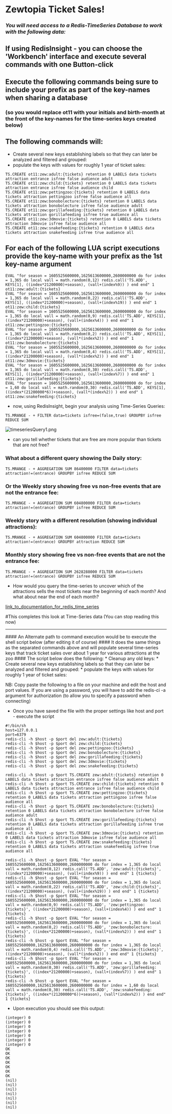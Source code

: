 # Zewtopia Ticket Sales!
### <em>You will need access to a Redis-TimeSeries Database to work with the following data:</em>

## If using RedisInsight - you can choose the 'Workbench' interface and execute several commands with one Button-click


## Execute the following commands being sure to include your prefix as part of the key-names when sharing a database
### (so you would replace ot11 with your initials and birth-month at the front of the key-names for the time-series keys created below)

## The following commands will:
* Create several new keys establishing labels so that they can later be analyzed and filtered and grouped:
* populate the keys with values for roughly 1 year of ticket sales:

``` 
TS.CREATE ot11:zew:adult:{tickets} retention 0 LABELS data tickets attraction entrance isfree false audience adult
TS.CREATE ot11:zew:child:{tickets} retention 0 LABELS data tickets attraction entrance isfree false audience child
TS.CREATE ot11:zew:pettingzoo:{tickets} retention 0 LABELS data tickets attraction pettingzoo isfree false audience all
TS.CREATE ot11:zew:bonobolecture:{tickets} retention 0 LABELS data tickets attraction bonobolecture isfree false audience adult
TS.CREATE ot11:zew:gorillafeeding:{tickets} retention 0 LABELS data tickets attraction gorillafeeding isfree true audience all
TS.CREATE ot11:zew:3dmovie:{tickets} retention 0 LABELS data tickets attraction 3dmovie isfree false audience all
TS.CREATE ot11:zew:snakefeeding:{tickets} retention 0 LABELS data tickets attraction snakefeeding isfree true audience all
```
## For each of the following LUA script executions provide the key-name with your prefix as the 1st key-name argument
```
EVAL "for season = 1605525600000,1625613600000,2600000000 do for index = 1,365 do local vall = math.random(0,12) redis.call('TS.ADD', KEYS[1], ((index*21200000)+season), (vall+(index%9)) ) end end" 1 ot11:zew:adult:{tickets}
EVAL "for season = 1605525600000,1625613600000,2600000000 do for index = 1,365 do local vall = math.random(0,22) redis.call('TS.ADD', KEYS[1], ((index*21200000)+season), (vall+(index%19)) ) end end" 1 ot11:zew:child:{tickets}
EVAL "for season = 1605525600000,1625613600000,2600000000 do for index = 1,365 do local vall = math.random(0,9) redis.call('TS.ADD', KEYS[1], ((index*21200000)+season), (vall+(index%4)) ) end end" 1 ot11:zew:pettingzoo:{tickets}
EVAL "for season = 1605525600000,1625613600000,2600000000 do for index = 1,365 do local vall = math.random(0,2) redis.call('TS.ADD', KEYS[1], ((index*21200000)+season), (vall*(index%2)) ) end end" 1 ot11:zew:bonobolecture:{tickets}
EVAL "for season = 1605525600000,1625613600000,2600000000 do for index = 1,365 do local vall = math.random(0,4) redis.call('TS.ADD', KEYS[1], ((index*21200000)+season), (vall*(index%2)) ) end end" 1 ot11:zew:3dmovie:{tickets}
EVAL "for season = 1605525600000,1625613600000,2600000000 do for index = 1,365 do local vall = math.random(0,30) redis.call('TS.ADD', KEYS[1], ((index*21200000)+season), (vall+(index%7)) ) end end" 1 ot11:zew:gorillafeeding:{tickets}
EVAL "for season = 1605525600000,1625613600000,2600000000 do for index = 1,60 do local vall = math.random(0,30) redis.call('TS.ADD', KEYS[1], ((index*(21200000*6))+season), (vall*(index%2)) ) end end" 1 ot11:zew:snakefeeding:{tickets}
```

* now, using RedisInsight, begin your analysis using Time-Series Queries:

``` 
TS.MRANGE - + FILTER data=tickets isfree=(false,true) GROUPBY isfree REDUCE SUM
```
![timeseriesQuery1.png](./timeseriesQuery1.png)

* can you tell whether tickets that are free are more popular than tickets that are not free?
### What about a different query showing the Daily story:
```                
TS.MRANGE - + AGGREGATION SUM 86400000 FILTER data=tickets attraction!=(entrance) GROUPBY isfree REDUCE SUM
```
### Or the Weekly story showing free vs non-free events that are not the entrance fee:
```
TS.MRANGE - + AGGREGATION SUM 604800000 FILTER data=tickets attraction!=(entrance) GROUPBY isfree REDUCE SUM
```
### Weekly story with a different resolution (showing individual attractions):
```
TS.MRANGE - + AGGREGATION SUM 604800000 FILTER data=tickets attraction!=(entrance) GROUPBY attraction REDUCE SUM
```
### Monthly story showing free vs non-free events that are not the entrance fee:
```
TS.MRANGE - + AGGREGATION SUM 2628288000 FILTER data=tickets attraction!=(entrance) GROUPBY isfree REDUCE SUM
```

* How would you query the time-series to uncover which of the attractions sells the most tickets near the beginning of each month? And what about near the end of each month?

[link_to_documentation_for_redis_time_series](https://redis.io/commands/?group=timeseries)

#This completes this look at Time-Series data
(You can stop reading this now)
***

<p/>
#### An Alternate path to command execution would be to execute the shell script below (after editing it of course)
#### It does the same things as the separated commands above and will populate several time-series keys that track ticket sales over about 1 year for various attractions at the zoo
#### The script below does the following:
* Cleanup any old keys:
* Create several new keys establishing labels so that they can later be analyzed and filtered and grouped:
* populate the keys with values for roughly 1 year of ticket sales:

NB: Copy paste the following to a file on your machine and edit the host and port values. If you are using a password, you will have to add the redis-ci -a argument for authorization (to allow you to specify a password when connecting)
* Once you have saved the file with the proper settings like host and port - execute the script 

``` 
#!/bin/sh
host=127.0.0.1
port=6379
redis-cli -h $host -p $port del zew:adult:{tickets}
redis-cli -h $host -p $port del zew:child:{tickets}
redis-cli -h $host -p $port del zew:pettingzoo:{tickets}
redis-cli -h $host -p $port del zew:bonobolecture:{tickets}
redis-cli -h $host -p $port del zew:gorillafeeding:{tickets}
redis-cli -h $host -p $port del zew:3dmovie:{tickets}
redis-cli -h $host -p $port del zew:snakefeeding:{tickets}

redis-cli -h $host -p $port TS.CREATE zew:adult:{tickets} retention 0 LABELS data tickets attraction entrance isfree false audience adult
redis-cli -h $host -p $port TS.CREATE zew:child:{tickets} retention 0 LABELS data tickets attraction entrance isfree false audience child
redis-cli -h $host -p $port TS.CREATE zew:pettingzoo:{tickets} retention 0 LABELS data tickets attraction pettingzoo isfree false audience all
redis-cli -h $host -p $port TS.CREATE zew:bonobolecture:{tickets} retention 0 LABELS data tickets attraction bonobolecture isfree false audience adult
redis-cli -h $host -p $port TS.CREATE zew:gorillafeeding:{tickets} retention 0 LABELS data tickets attraction gorillafeeding isfree true audience all
redis-cli -h $host -p $port TS.CREATE zew:3dmovie:{tickets} retention 0 LABELS data tickets attraction 3dmovie isfree false audience all
redis-cli -h $host -p $port TS.CREATE zew:snakefeeding:{tickets} retention 0 LABELS data tickets attraction snakefeeding isfree true audience all

redis-cli -h $host -p $port EVAL "for season = 1605525600000,1625613600000,2600000000 do for index = 1,365 do local vall = math.random(0,12) redis.call('TS.ADD', 'zew:adult:{tickets}', ((index*21200000)+season), (vall+(index%9)) ) end end" 1 {tickets}
redis-cli -h $host -p $port EVAL "for season = 1605525600000,1625613600000,2600000000 do for index = 1,365 do local vall = math.random(0,22) redis.call('TS.ADD', 'zew:child:{tickets}', ((index*21200000)+season), (vall+(index%19)) ) end end" 1 {tickets}
redis-cli -h $host -p $port EVAL "for season = 1605525600000,1625613600000,2600000000 do for index = 1,365 do local vall = math.random(0,9) redis.call('TS.ADD', 'zew:pettingzoo:{tickets}', ((index*21200000)+season), (vall+(index%4)) ) end end" 1 {tickets}
redis-cli -h $host -p $port EVAL "for season = 1605525600000,1625613600000,2600000000 do for index = 1,365 do local vall = math.random(0,2) redis.call('TS.ADD', 'zew:bonobolecture:{tickets}', ((index*21200000)+season), (vall*(index%2)) ) end end" 1 {tickets}
redis-cli -h $host -p $port EVAL "for season = 1605525600000,1625613600000,2600000000 do for index = 1,365 do local vall = math.random(0,4) redis.call('TS.ADD', 'zew:3dmovie:{tickets}', ((index*21200000)+season), (vall*(index%2)) ) end end" 1 {tickets}
redis-cli -h $host -p $port EVAL "for season = 1605525600000,1625613600000,2600000000 do for index = 1,365 do local vall = math.random(0,30) redis.call('TS.ADD', 'zew:gorillafeeding:{tickets}', ((index*21200000)+season), (vall+(index%7)) ) end end" 1 {tickets}
redis-cli -h $host -p $port EVAL "for season = 1605525600000,1625613600000,2600000000 do for index = 1,60 do local vall = math.random(0,30) redis.call('TS.ADD', 'zew:snakefeeding:{tickets}', ((index*(21200000*6))+season), (vall*(index%2)) ) end end" 1 {tickets}
```
* Upon execution you should see this output:
``` 
(integer) 0
(integer) 0
(integer) 0
(integer) 0
(integer) 0
(integer) 0
(integer) 0
OK
OK
OK
OK
OK
OK
OK
(nil)
(nil)
(nil)
(nil)
(nil)
(nil)
(nil)
```
